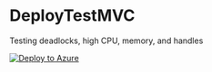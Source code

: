 # DeployTestMVC
Testing deadlocks, high CPU, memory, and handles 

[![Deploy to Azure](https://aka.ms/deploytoazurebutton)](https://portal.azure.com/#create/Microsoft.Template/uri/https%3A%2F%2Fgithub.com%2FMatthew5689%2FMvcDeadlock5601%2Fblob%2F33346ecbba724b1def79cf6bed4e0e710f5342a5%2Fmvcdeadlock5601%2Fbin%2Fapp.publish%2Fpublish.zip)
